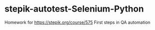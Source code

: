 # stepik-autotest-Selenium-Python
Homework for https://stepik.org/course/575
First steps in QA automation
